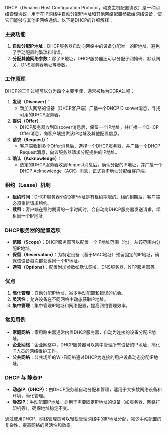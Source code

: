 DHCP（Dynamic Host Configuration Protocol，动态主机配置协议）是一种网络管理协议，用于在IP网络中自动分配IP地址和其他网络配置参数给网络设备，使它们能够与其他IP网络通信。以下是DHCP的详细解释：

### 主要功能
1. **自动分配IP地址**：DHCP服务器自动向网络中的设备分配唯一的IP地址，避免了手动配置的繁琐和错误。
2. **分配其他网络参数**：除了IP地址，DHCP服务器还可以分配子网掩码、默认网关、DNS服务器地址等参数。

### 工作原理
DHCP的工作过程可以分为四个主要步骤，通常被称为DORA过程：
1. **发现（Discover）**：
   - 新加入网络的设备（DHCP客户端）广播一个DHCP Discover消息，寻找可用的DHCP服务器。
2. **提供（Offer）**：
   - DHCP服务器收到Discover消息后，保留一个IP地址，并广播一个DHCP Offer消息，向客户端提供该IP地址及其他配置信息。
3. **请求（Request）**：
   - 客户端收到多个Offer消息后，选择一个DHCP服务器，并广播一个DHCP Request消息，向该服务器请求分配提供的IP地址。
4. **确认（Acknowledge）**：
   - 选定的DHCP服务器收到Request消息后，确认分配的IP地址，并广播一个DHCP Acknowledge（ACK）消息，正式将IP地址分配给客户端。

### 租约（Lease）机制
- **租约时间**：DHCP服务器分配的IP地址是有租约期限的。租约到期后，客户端必须重新请求租约。
- **续租**：客户端在租约期满的一半时间时，会自动向DHCP服务器发送请求，续租同一个IP地址。

### DHCP服务器的配置选项
- **范围（Scope）**：DHCP服务器可以配置一个IP地址范围（池），从该范围内分配IP地址。
- **保留（Reservation）**：为特定设备（基于MAC地址）预留固定的IP地址，确保该设备每次都获得同一个IP地址。
- **选项（Options）**：配置附加参数如默认网关、DNS服务器、NTP服务器等。

### 优点
1. **简化管理**：自动分配IP地址，减少手动配置和错误的机会。
2. **灵活性**：允许设备在不同网络中动态获取IP地址。
3. **集中管理**：集中管理IP地址和网络配置，提高网络管理效率。

### 常见用例
- **家庭网络**：家用路由器通常内置DHCP服务器，自动为连接的设备分配IP地址。
- **企业网络**：企业网络中，DHCP服务器可以集中管理所有设备的IP地址，简化IT人员的网络维护工作。
- **公共网络**：公共场所的Wi-Fi网络通过DHCP为连接的用户设备动态分配IP地址。

### DHCP 与 静态IP
- **动态IP（DHCP）**：由DHCP服务器自动分配和管理，适用于大多数网络设备和环境，简化管理。
- **静态IP**：手动配置IP地址，适用于需要固定IP地址的设备（如服务器、网络打印机等），确保地址稳定不变。

通过使用DHCP，网络管理员可以轻松管理网络中的IP地址分配，减少手动配置的复杂性，提高网络的灵活性和效率。